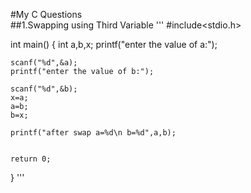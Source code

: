 #My C Questions <br/>
##1.Swapping using Third Variable
'''
#include<stdio.h>

int main()
{
    int a,b,x;
    printf("enter the value of a:");

    scanf("%d",&a);
    printf("enter the value of b:");

    scanf("%d",&b);
    x=a;
    a=b;
    b=x;

    printf("after swap a=%d\n b=%d",a,b);


    return 0;
}
'''
